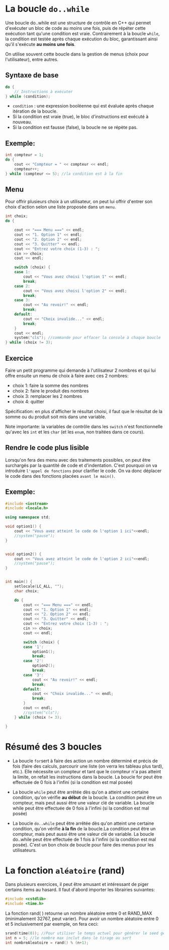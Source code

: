 # La boucle `do..while`

Une boucle do..while est une structure de contrôle en C++ qui permet d'exécuter un bloc de code au moins une fois, puis de répéter cette exécution tant qu'une condition est vraie. Contrairement à la boucle `while`, la condition est testée après chaque exécution du bloc, garantissant ainsi qu'il s'exécute **au moins une fois**.

On utilise souvent cette boucle dans la gestion de menus (choix pour l'utilisateur), entre autres.

## Syntaxe de base

```cpp
do {
    // Instructions à exécuter
} while (condition);
```

- `condition` : une expression booléenne qui est évaluée après chaque itération de la boucle.
- Si la condition est vraie (true), le bloc d'instructions est exécuté à nouveau.
- Si la condition est fausse (false), la boucle ne se répète pas.

## Exemple:

```cpp
int compteur = 1;
do {
    cout << "Compteur = " << compteur << endl;
    compteur++;
} while (compteur <= 5); //la condition est à la fin
```

## Menu

Pour offrir plusieurs choix à un utilisateur, on peut lui offrir d'entrer son choix d'action selon une liste proposée dans un `menu`.

```cpp
int choix;
do {

    cout << "=== Menu ===" << endl;
    cout << "1. Option 1" << endl;
    cout << "2. Option 2" << endl;
    cout << "3. Quitter" << endl;
    cout << "Entrez votre choix (1-3) : ";
    cin >> choix;
    cout << endl;

    switch (choix) {
    case 1:
        cout << "Vous avez choisi l'option 1" << endl;
        break;
    case 2:
        cout << "Vous avez choisi l'option 2" << endl;
        break;
    case 3:
        cout << "Au revoir!" << endl;
        break;
    default:
        cout << "Choix invalide..." << endl;
        break;
    }
    cout << endl;
    system("cls"); //commande pour effacer la console à chaque boucle
} while (choix != 3);
```

## Exercice

Faire un petit programme qui demande à l'utilisateur 2 nombres et qui lui offre ensuite un menu de choix à faire avec ces 2 nombres: 
- choix 1: faire la somme des nombres
- choix 2: faire le produit des nombres
- choix 3: remplacer les 2 nombres
- choix 4: quitter

Spécification: en plus d'afficher le résultat choisi, il faut que le résultat de la somme ou du produit soit mis dans une variable.

Note importante: la variables de contrôle dans les `switch` n'est fonctionnelle qu'avec les `int` et les `char` (et les `enum`, non traitées dans ce cours).

## Rendre le code plus lisible

Lorsqu'on fera des menu avec des traitements possibles, on peut être surchargés par la quantité de code et d'indentation. C'est pourquoi on va introduire `l'appel de fonctions` pour clarifier le code. On va donc déplacer le code dans des fonctions placées `avant le main()`.

## Exemple:

```cpp
#include <iostream>
#include <locale.h>

using namespace std;

void option1() {
	cout << "Vous avez atteint le code de l'option 1 ici"<<endl;
	//system("pause");
}


void option2() {
	cout << "Vous avez atteint le code de l'option 2 ici"<<endl;
	//system("pause");
}


int main() {
	setlocale(LC_ALL, "");
	char choix;

	do {
		cout << "=== Menu ===" << endl;
		cout << "1. Option 1" << endl;
		cout << "2. Option 2" << endl;
		cout << "3. Quitter" << endl;
		cout << "Entrez votre choix (1-3) : ";
		cin >> choix;
		cout << endl;

		switch (choix) {
		case '1':
			option1();
			break;
		case '2':
			option2();
			break;
		case '3':
			cout << "Au revoir!" << endl;
			break;
		default:
			cout << "Choix invalide..." << endl;
			break;
		}
		cout << endl;
		//system("cls");
	} while (choix != 3);

}
```

# Résumé des 3 boucles

- La boucle `for`sert à faire des action un nombre déterminé et précis de fois (faire des calculs, parcourir une liste (on verra les tableau plus tard), etc.). Elle nécessite un compteur et tant que le compteur n'a pas atteint la limite, on refait les instructions dans la boucle. La boucle for peut être effectuée de 0 fois à l'infini (si la condition est mal posée)

- La boucle `while` peut être arrêtée dès qu'on a atteint une certaine condition, qu'on vérifie **au début** de la boucle. La condition peut être un compteur, mais peut aussi être une valeur clé de variable. La boucle while peut être effectuée de 0 fois à l'infini (si la condition est mal posée)

- La boucle `do..while` peut être arrêtée dès qu'on atteint une certaine condition, qu'on vérifie **à la fin** de la boucle.La condition peut être un compteur, mais peut aussi être une valeur clé de variable. La boucle do..while peut être effectuée de 1 fois à l'infini (si la condition est mal posée). C'est un bon choix de boucle pour faire des menus pour les utilisateurs.


# La fonction `aléatoire` (rand)

Dans plusieurs exercices, il peut être amusant et intéressant de piger certains items au hasard. Il faut d'abord importer les librairies suivantes:

```cpp
#include <cstdlib> 
#include <time.h>
```

La fonction rand( ) retourne un nombre aléatoire entre 0 et RAND_MAX (minimalement 32767, peut varier). Pour avoir un nombre aléatoire entre 0 et 5 inclusivement par exemple, on fera ceci:

```cpp
srand(time(0)); //Pour utiliser le temps actuel pour générer le seed générateur
int n = 5; //le nombre max inclut dans le tirage au sort
int nombreAleatoire = rand() % (n+1); 
```

